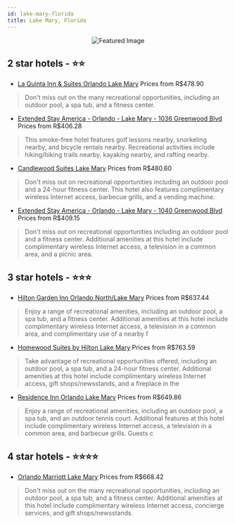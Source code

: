 ```yaml
---
id: lake-mary-florida
title: Lake Mary, Florida
---
```


<center><img src="https://i.travelapi.com/hotels/1000000/110000/104300/104252/a78cd2dc_z.jpg" alt="Featured Image" /></center>


##  2 star hotels - ⭐️⭐️

-    [La Quinta Inn & Suites Orlando Lake Mary](https://us.hurb.com/hotels/lake-mary/la-quinta-inn-suites-orlando-lake-mary-JNP-JP788034?cmp=18055) Prices from R$478.90
   > Don't miss out on the many recreational opportunities, including an outdoor pool, a spa tub, and a fitness center.
-    [Extended Stay America - Orlando - Lake Mary - 1036 Greenwood Blvd](https://us.hurb.com/hotels/lake-mary/extended-stay-america-orlando-lake-mary-1036-greenwood-blvd-JNP-JP062545?cmp=18055) Prices from R$406.28
   > This smoke-free hotel features golf lessons nearby, snorkeling nearby, and bicycle rentals nearby. Recreational activities include hiking/biking trails nearby, kayaking nearby, and rafting nearby.
-    [Candlewood Suites Lake Mary](https://us.hurb.com/hotels/lake-mary/candlewood-suites-lake-mary-JNP-JP982978?cmp=18055) Prices from R$480.60
   > Don't miss out on recreational opportunities including an outdoor pool and a 24-hour fitness center. This hotel also features complimentary wireless Internet access, barbecue grills, and a vending machine.
-    [Extended Stay America - Orlando - Lake Mary - 1040 Greenwood Blvd](https://us.hurb.com/hotels/lake-mary/extended-stay-america-orlando-lake-mary-1040-greenwood-blvd-JNP-JP834353?cmp=18055) Prices from R$409.15
   > Don't miss out on recreational opportunities including an outdoor pool and a fitness center. Additional amenities at this hotel include complimentary wireless Internet access, a television in a common area, and a picnic area.

##  3 star hotels - ⭐️⭐️⭐️

-    [Hilton Garden Inn Orlando North/Lake Mary](https://us.hurb.com/hotels/lake-mary/hilton-garden-inn-orlando-north-lake-mary-JNP-JP035756?cmp=18055) Prices from R$637.44
   > Enjoy a range of recreational amenities, including an outdoor pool, a spa tub, and a fitness center. Additional amenities at this hotel include complimentary wireless Internet access, a television in a common area, and complimentary use of a nearby f
-    [Homewood Suites by Hilton Lake Mary](https://us.hurb.com/hotels/lake-mary/homewood-suites-by-hilton-lake-mary-JNP-JP035760?cmp=18055) Prices from R$763.59
   > Take advantage of recreational opportunities offered, including an outdoor pool, a spa tub, and a 24-hour fitness center. Additional amenities at this hotel include complimentary wireless Internet access, gift shops/newsstands, and a fireplace in the
-    [Residence Inn Orlando Lake Mary](https://us.hurb.com/hotels/lake-mary/residence-inn-orlando-lake-mary-JNP-JP297816?cmp=18055) Prices from R$649.86
   > Enjoy a range of recreational amenities, including an outdoor pool, a spa tub, and an outdoor tennis court. Additional features at this hotel include complimentary wireless Internet access, a television in a common area, and barbecue grills. Guests c

##  4 star hotels - ⭐️⭐️⭐️⭐️

-    [Orlando Marriott Lake Mary](https://us.hurb.com/hotels/lake-mary/orlando-marriott-lake-mary-JNP-JP155733?cmp=18055) Prices from R$668.42
   > Don't miss out on the many recreational opportunities, including an outdoor pool, a spa tub, and a fitness center. Additional amenities at this hotel include complimentary wireless Internet access, concierge services, and gift shops/newsstands.

